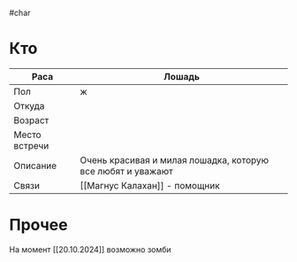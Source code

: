 #char 
# Кто

| Раса          | Лошадь                                                      |
| ------------- | ----------------------------------------------------------- |
| Пол           | ж                                                           |
| Откуда        |                                                             |
| Возраст       |                                                             |
| Место встречи |                                                             |
| Описание      | Очень красивая и милая лошадка, которую все любят и уважают |
| Связи         | [[Магнус Калахан]] - помощник                               |
# Прочее
На момент [[20.10.2024]] возможно зомби